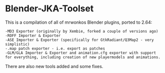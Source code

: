 # Blender-JKA-Toolset

This is a compilation of all of mrwonkos Blender plugins, ported to 2.64:

    -MD3 Exporter (originally by Xembie, forked a couple of versions ago)
    -ROFF Importer & Exporter
    -ASE Importer & Exporter (specifically for GtkRadiant/Q3Map2 - very simplistic)
    -.map patch exporter - i.e. export as patches
    -GLM/GLA Importer & Exporter and animation.cfg exporter with support for everything, including creation of new playermodels and animations.

There are also new tools added and some fixes.
